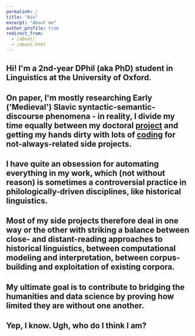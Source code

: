 ```yaml
---
permalink: /
title: "Bio"
excerpt: "About me"
author_profile: true
redirect_from: 
  - /about/
  - /about.html
---
```


Hi! I'm a 2nd-year DPhil (aka PhD) student in Linguistics at the University of Oxford. 
------
On paper, I'm mostly researching Early ('Medieval') Slavic syntactic-semantic-discourse phenomena - in reality, I divide my time equally between my doctoral [project](https://npedrazzini/github.io/projects/) and getting my hands dirty with lots of [coding](https://npedrazzini/github.io/projects/) for not-always-related side projects. 
------
I have quite an obsession for automating everything in my work, which (not without reason) is sometimes a controversial practice in philologically-driven disciplines, like historical linguistics. 
------
Most of my side projects therefore deal in one way or the other with striking a balance between close- and distant-reading approaches to historical linguistics, between computational modeling and interpretation, between corpus-building and exploitation of existing corpora. 
------
My ultimate goal is to contribute to bridging the humanities and data science by proving how limited they are without one another. 
------
Yep, I know. Ugh, who do I think I am?
------